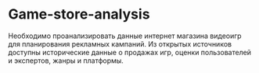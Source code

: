 # Game-store-analysis
Необходимо проанализировать данные интернет магазина видеоигр для планирования рекламных кампаний. Из открытых источников доступны исторические данные о продажах игр, оценки пользователей и экспертов, жанры и платформы.
